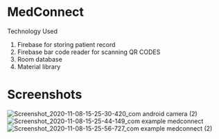 # MedConnect
Technology Used
1. Firebase for storing patient record
2. Firebase bar code reader for scanning QR CODES
3. Room database
4. Material library

# Screenshots
![Screenshot_2020-11-08-15-25-30-420_com android camera (2)](https://user-images.githubusercontent.com/53398805/135499309-5783bc88-a239-491c-9c15-69c49ea71732.png)
![Screenshot_2020-11-08-15-25-44-149_com example medconnect](https://user-images.githubusercontent.com/53398805/135499338-d622ce1c-f41a-467b-a458-4ba09fa7a6e8.png)
![Screenshot_2020-11-08-15-25-56-727_com example medconnect (2)](https://user-images.githubusercontent.com/53398805/135499355-d852facb-ee34-449b-922e-393dec05b2ac.png)


